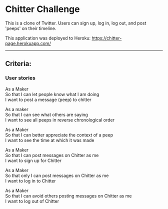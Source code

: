 # Chitter Challenge

This is a clone of Twitter. Users can sign up, log in, log out, and post 'peeps' on their timeline.

This application was deployed to Heroku: https://chitter-page.herokuapp.com/

---
## Criteria:
### User stories

As a Maker\
So that I can let people know what I am doing\
I want to post a message (peep) to chitter

As a maker\
So that I can see what others are saying\
I want to see all peeps in reverse chronological order

As a Maker\
So that I can better appreciate the context of a peep\
I want to see the time at which it was made

As a Maker\
So that I can post messages on Chitter as me\
I want to sign up for Chitter

As a Maker\
So that only I can post messages on Chitter as me\
I want to log in to Chitter

As a Maker\
So that I can avoid others posting messages on Chitter as me\
I want to log out of Chitter
